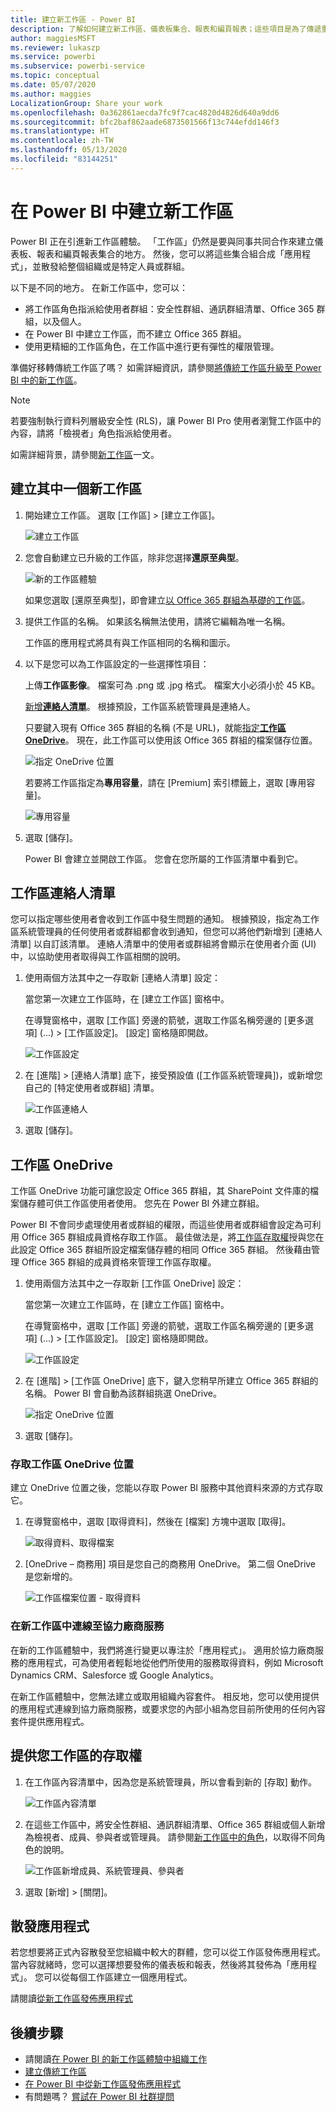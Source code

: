 ```yaml
---
title: 建立新工作區 - Power BI
description: 了解如何建立新工作區、儀表板集合、報表和編頁報表；這些項目是為了傳遞重要計量給您的組織而建置。
author: maggiesMSFT
ms.reviewer: lukaszp
ms.service: powerbi
ms.subservice: powerbi-service
ms.topic: conceptual
ms.date: 05/07/2020
ms.author: maggies
LocalizationGroup: Share your work
ms.openlocfilehash: 0a362861aecda7fc9f7cac4820d4826d640a9dd6
ms.sourcegitcommit: bfc2baf862aade6873501566f13c744efdd146f3
ms.translationtype: HT
ms.contentlocale: zh-TW
ms.lasthandoff: 05/13/2020
ms.locfileid: "83144251"
---
```

# <a name="create-the-new-workspaces-in-power-bi"></a>在 Power BI 中建立新工作區

Power BI 正在引進新工作區體驗。 「工作區」仍然是要與同事共同合作來建立儀表板、報表和編頁報表集合的地方。 然後，您可以將這些集合組合成「應用程式」，並散發給整個組織或是特定人員或群組。

以下是不同的地方。 在新工作區中，您可以：

- 將工作區角色指派給使用者群組：安全性群組、通訊群組清單、Office 365 群組，以及個人。
- 在 Power BI 中建立工作區，而不建立 Office 365 群組。
- 使用更精細的工作區角色，在工作區中進行更有彈性的權限管理。

準備好移轉傳統工作區了嗎？ 如需詳細資訊，請參閱[將傳統工作區升級至 Power BI 中的新工作區](service-upgrade-workspaces.md)。

> [!NOTE]
> 若要強制執行資料列層級安全性 (RLS)，讓 Power BI Pro 使用者瀏覽工作區中的內容，請將「檢視者」角色指派給使用者。

如需詳細背景，請參閱[新工作區](service-new-workspaces.md)一文。

## <a name="create-one-of-the-new-workspaces"></a>建立其中一個新工作區

1. 開始建立工作區。 選取 [工作區] > [建立工作區]。
   
     ![建立工作區](media/service-create-the-new-workspaces/power-bi-workspace-create.png)

2. 您會自動建立已升級的工作區，除非您選擇**還原至典型**。
   
     ![新的工作區體驗](media/service-create-the-new-workspaces/power-bi-new-workspace.png)
     
     如果您選取 [還原至典型]，即會建立[以 Office 365 群組為基礎的工作區](service-create-workspaces.md)。 

2. 提供工作區的名稱。 如果該名稱無法使用，請將它編輯為唯一名稱。
   
     工作區的應用程式將具有與工作區相同的名稱和圖示。
   
1. 以下是您可以為工作區設定的一些選擇性項目：

    上傳**工作區影像**。 檔案可為 .png 或 .jpg 格式。 檔案大小必須小於 45 KB。
    
    [新增**連絡人清單**](#workspace-contact-list)。 根據預設，工作區系統管理員是連絡人。 
    
    只要鍵入現有 Office 365 群組的名稱 (不是 URL)，就能[指定**工作區 OneDrive**](#workspace-onedrive)。 現在，此工作區可以使用該 Office 365 群組的檔案儲存位置。 

    ![指定 OneDrive 位置](media/service-create-the-new-workspaces/power-bi-new-workspace-onedrive.png)

    若要將工作區指定為**專用容量**，請在 [Premium] 索引標籤上，選取 [專用容量]。
     
    ![專用容量](media/service-create-the-new-workspaces/power-bi-workspace-premium.png)

1. 選取 [儲存]。

    Power BI 會建立並開啟工作區。 您會在您所屬的工作區清單中看到它。 

## <a name="workspace-contact-list"></a>工作區連絡人清單

您可以指定哪些使用者會收到工作區中發生問題的通知。 根據預設，指定為工作區系統管理員的任何使用者或群組都會收到通知，但您可以將他們新增到 [連絡人清單] 以自訂該清單。 連絡人清單中的使用者或群組將會顯示在使用者介面 (UI) 中，以協助使用者取得與工作區相關的說明。

1. 使用兩個方法其中之一存取新 [連絡人清單] 設定：

    當您第一次建立工作區時，在 [建立工作區] 窗格中。

    在導覽窗格中，選取 [工作區] 旁邊的箭號，選取工作區名稱旁邊的 [更多選項] (...) > [工作區設定]。 [設定] 窗格隨即開啟。

    ![工作區設定](media/service-create-the-new-workspaces/power-bi-workspace-new-settings.png)

2. 在 [進階] > [連絡人清單] 底下，接受預設值 ([工作區系統管理員])，或新增您自己的 [特定使用者或群組] 清單。 

    ![工作區連絡人](media/service-create-the-new-workspaces/power-bi-workspace-contacts.png)

3. 選取 [儲存]。

## <a name="workspace-onedrive"></a>工作區 OneDrive

工作區 OneDrive 功能可讓您設定 Office 365 群組，其 SharePoint 文件庫的檔案儲存體可供工作區使用者使用。 您先在 Power BI 外建立群組。 

Power BI 不會同步處理使用者或群組的權限，而這些使用者或群組會設定為可利用 Office 365 群組成員資格存取工作區。 最佳做法是，將[工作區存取權](#give-access-to-your-workspace)授與您在此設定 Office 365 群組所設定檔案儲存體的相同 Office 365 群組。 然後藉由管理 Office 365 群組的成員資格來管理工作區存取權。 

1. 使用兩個方法其中之一存取新 [工作區 OneDrive] 設定：

    當您第一次建立工作區時，在 [建立工作區] 窗格中。

    在導覽窗格中，選取 [工作區] 旁邊的箭號，選取工作區名稱旁邊的 [更多選項] (...) > [工作區設定]。 [設定] 窗格隨即開啟。

    ![工作區設定](media/service-create-the-new-workspaces/power-bi-workspace-new-settings.png)

2. 在 [進階] > [工作區 OneDrive] 底下，鍵入您稍早所建立 Office 365 群組的名稱。 Power BI 會自動為該群組挑選 OneDrive。

    ![指定 OneDrive 位置](media/service-create-the-new-workspaces/power-bi-new-workspace-onedrive.png)

3. 選取 [儲存]。

### <a name="access-the-workspace-onedrive-location"></a>存取工作區 OneDrive 位置

建立 OneDrive 位置之後，您能以存取 Power BI 服務中其他資料來源的方式存取它。

1. 在導覽窗格中，選取 [取得資料]，然後在 [檔案] 方塊中選取 [取得]。

    ![取得資料、取得檔案](media/service-create-the-new-workspaces/power-bi-get-data-files.png)

1.  [OneDrive – 商務用] 項目是您自己的商務用 OneDrive。 第二個 OneDrive 是您新增的。

    ![工作區檔案位置 - 取得資料](media/service-create-the-new-workspaces/power-bi-new-workspace-get-data-onedrive.png)

### <a name="connecting-to-third-party-services-in-new-workspaces"></a>在新工作區中連線至協力廠商服務

在新的工作區體驗中，我們將進行變更以專注於「應用程式」。 適用於協力廠商服務的應用程式，可為使用者輕鬆地從他們所使用的服務取得資料，例如 Microsoft Dynamics CRM、Salesforce 或 Google Analytics。

在新工作區體驗中，您無法建立或取用組織內容套件。 相反地，您可以使用提供的應用程式連線到協力廠商服務，或要求您的內部小組為您目前所使用的任何內容套件提供應用程式。 

## <a name="give-access-to-your-workspace"></a>提供您工作區的存取權

1. 在工作區內容清單中，因為您是系統管理員，所以會看到新的 [存取] 動作。

    ![工作區內容清單](media/service-create-the-new-workspaces/power-bi-workspace-access-icon.png)

1. 在這些工作區中，將安全性群組、通訊群組清單、Office 365 群組或個人新增為檢視者、成員、參與者或管理員。 請參閱[新工作區中的角色](service-new-workspaces.md#roles-in-the-new-workspaces)，以取得不同角色的說明。

    ![工作區新增成員、系統管理員、參與者](media/service-create-the-new-workspaces/power-bi-workspace-add-members.png)

9. 選取 [新增] > [關閉]。


## <a name="distribute-an-app"></a>散發應用程式

若您想要將正式內容散發至您組織中較大的群體，您可以從工作區發佈應用程式。  當內容就緒時，您可以選擇想要發佈的儀表板和報表，然後將其發佈為「應用程式」。 您可以從每個工作區建立一個應用程式。

請閱讀[從新工作區發佈應用程式](service-create-distribute-apps.md)

## <a name="next-steps"></a>後續步驟
* 請閱讀[在 Power BI 的新工作區體驗中組織工作](service-new-workspaces.md)
* [建立傳統工作區](service-create-workspaces.md)
* [在 Power BI 中從新工作區發佈應用程式](service-create-distribute-apps.md)
* 有問題嗎？ [嘗試在 Power BI 社群提問](https://community.powerbi.com/)
